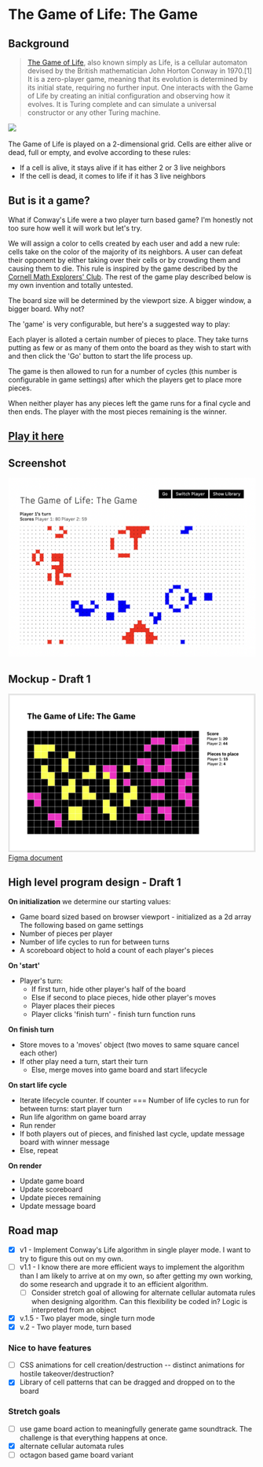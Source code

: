 # The Game of Life: The Game

## Background

> [The Game of Life](https://en.wikipedia.org/wiki/Conway%27s_Game_of_Life), also known simply as Life, is a cellular automaton devised by the British mathematician John Horton Conway in 1970.[1] It is a zero-player game, meaning that its evolution is determined by its initial state, requiring no further input. One interacts with the Game of Life by creating an initial configuration and observing how it evolves. It is Turing complete and can simulate a universal constructor or any other Turing machine.

<img src="https://upload.wikimedia.org/wikipedia/commons/e/e5/Gospers_glider_gun.gif">

The Game of Life is played on a 2-dimensional grid. Cells are either alive or dead, full or empty, and evolve according to these rules:
* If a cell is alive, it stays alive if it has either 2 or 3 live neighbors
* If the cell is dead, it comes to life if it has 3 live neighbors


## But is it a game?

What if Conway's Life were a two player turn based game? I'm honestly not too sure how well it will work but let's try. 

We will assign a color to cells created by each user and add a new rule: cells take on the color of the majority of its neighbors. A user can defeat their opponent by either taking over their cells or by crowding them and causing them to die. This rule is inspired by the game described by the [Cornell Math Explorers' Club](http://pi.math.cornell.edu/~lipa/mec/lesson6.html). The rest of the game play described below is my own invention and totally untested.

The board size will be determined by the viewport size. A bigger window, a bigger board. Why not?

The 'game' is very configurable, but here's a suggested way to play:

Each player is alloted a certain number of pieces to place. They take turns putting as few or as many of them onto the board as they wish to start with and then click the 'Go' button to start the life process up.

The game is then allowed to run for a number of cycles (this number is configurable in game settings) after which the players get to place more pieces.

When neither player has any pieces left the game runs for a final cycle and then ends. The player with the most pieces remaining is the winner. 

## [Play it here](https://fraserpage.github.io/the-game-of-life-the-game/)

## Screenshot
<img src="docs/screenshot.png">


## Mockup - Draft 1
<img src="docs/mockup.png">
<a href="https://www.figma.com/file/qr4g6X5nYcG97pEG1GGE64/The-Game-of-Life-The-Game">Figma document</a>

## High level program design - Draft 1

**On initialization** we determine our starting values:
* Game board sized based on browser viewport - initialized as a 2d array
The following based on game settings
* Number of pieces per player
* Number of life cycles to run for between turns
* A scoreboard object to hold a count of each player's pieces

**On 'start'** 
* Player's turn:
  * If first turn, hide other player's half of the board
  * Else if second to place pieces, hide other player's moves
  * Player places their pieces
  * Player clicks 'finish turn' - finish turn function runs

**On finish turn**
* Store moves to a 'moves' object (two moves to same square cancel each other)
* If other play need a turn, start their turn
  * Else, merge moves into game board and start lifecycle

**On start life cycle**
* Iterate lifecycle counter. If counter === Number of life cycles to run for between turns: start player turn
* Run life algorithm on game board array
* Run render
* If both players out of pieces, and finished last cycle, update message board with winner message
* Else, repeat

**On render**
* Update game board
* Update scoreboard
* Update pieces remaining
* Update message board

## Road map
- [x] v1 - Implement Conway's Life algorithm in single player mode. I want to try to figure this out on my own. 
- [ ] v1.1 - I know there are more efficient ways to implement the algorithm than I am likely to arrive at on my own, so after getting my own working, do some research and upgrade it to an efficient algorithm.
    - [ ] Consider stretch goal of allowing for alternate cellular automata rules when designing algorithm. Can this flexibility be coded in? Logic is interpreted from an object 
- [x] v.1.5 - Two player mode, single turn mode
- [x] v.2 - Two player mode, turn based

### Nice to have features
- [ ] CSS animations for cell creation/destruction -- distinct animations for hostile takeover/destruction?
- [x] Library of cell patterns that can be dragged and dropped on to the board

### Stretch goals 
- [ ] use game board action to meaningfully generate game soundtrack. The challenge is that everything happens at once. 
- [x] alternate cellular automata rules
- [ ] octagon based game board variant
